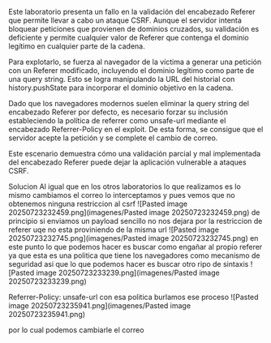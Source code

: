 Este laboratorio presenta un fallo en la validación del encabezado Referer que permite llevar a cabo un ataque CSRF. Aunque el servidor intenta bloquear peticiones que provienen de dominios cruzados, su validación es deficiente y permite cualquier valor de Referer que contenga el dominio legítimo en cualquier parte de la cadena.

Para explotarlo, se fuerza al navegador de la víctima a generar una petición con un Referer modificado, incluyendo el dominio legítimo como parte de una query string. Esto se logra manipulando la URL del historial con history.pushState para incorporar el dominio objetivo en la cadena.

Dado que los navegadores modernos suelen eliminar la query string del encabezado Referer por defecto, es necesario forzar su inclusión estableciendo la política de referrer como unsafe-url mediante el encabezado Referrer-Policy en el exploit. De esta forma, se consigue que el servidor acepte la petición y se complete el cambio de correo.

Este escenario demuestra cómo una validación parcial y mal implementada del encabezado Referer puede dejar la aplicación vulnerable a ataques CSRF.

Solucion
Al igual que en los otros laboratorios lo que realizamos es lo mismo cambiamos el correo lo interceptamos
y pues vemos que no obtenemos ninguna restriccion al csrf
![Pasted image 20250723232459.png](imagenes/Pasted image 20250723232459.png)
de principio si enviamos un payload sencillo no nos dejara por la restriccion de referer uqe no esta proviniendo de la misma url
![Pasted image 20250723232745.png](imagenes/Pasted image 20250723232745.png)
en este punto lo que podemos hacer es buscar como engañar al propio referer ya que esta es una politica que tiene los navegadores como mecanismo de seguridad asi que lo que podemos hacer es buscar otro ripo de sintaxis
![Pasted image 20250723233239.png](imagenes/Pasted image 20250723233239.png)

Referrer-Policy: unsafe-url
con esa politica burlamos ese proceso
![Pasted image 20250723235941.png](imagenes/Pasted image 20250723235941.png)

por lo cual podemos cambiarle el correo
